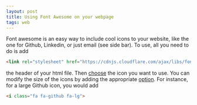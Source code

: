 ```yaml
---
layout: post
title: Using Font Awesome on your webpage
tags: web
---
```


Font awesome is an easy way to include cool icons to your website, like the one
for Github, Linkedin, or just email (see side bar). To use, all you need to do
is add
```html
<link rel="stylesheet" href="https://cdnjs.cloudflare.com/ajax/libs/font-awesome/4.7.0/css/font-awesome.min.css">
```
the header of your html file. Then [choose](https://www.w3schools.com/icons/fontawesome_icons_webapp.asp) 
the icon you want to use. You can modify the size of the icons by adding the
appropriate [option](https://fontawesome.com/how-to-use/on-the-web/styling/sizing-icons).
For instance, for a large Github icon, you would add
```html
<i class="fa fa-github fa-lg">
```
